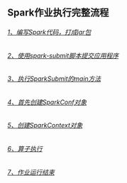 
## Spark作业执行完整流程
    
###### [1、编写Spark代码，打成jar包]()

###### [2、使用spark-submit脚本提交应用程序]()


###### [3、执行SparkSubmit的main方法]()


###### [4、首先创建SparkConf对象]()


###### [5、创建SparkContext对象]()


###### [6、算子执行]()


###### [7、作业运行结束]()



